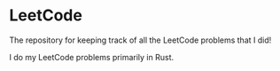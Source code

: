 # LeetCode

The repository for keeping track of all the LeetCode problems that I did!

I do my LeetCode problems primarily in Rust.
